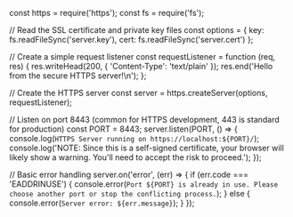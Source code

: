 const https = require('https');
const fs = require('fs');

// Read the SSL certificate and private key files
const options = {
  key: fs.readFileSync('server.key'),
  cert: fs.readFileSync('server.cert')
};

// Create a simple request listener
const requestListener = function (req, res) {
  res.writeHead(200, { 'Content-Type': 'text/plain' });
  res.end('Hello from the secure HTTPS server!\n');
};

// Create the HTTPS server
const server = https.createServer(options, requestListener);

// Listen on port 8443 (common for HTTPS development, 443 is standard for production)
const PORT = 8443;
server.listen(PORT, () => {
  console.log(`HTTPS Server running on https://localhost:${PORT}/`);
  console.log('NOTE: Since this is a self-signed certificate, your browser will likely show a warning. You\'ll need to accept the risk to proceed.');
});

// Basic error handling
server.on('error', (err) => {
  if (err.code === 'EADDRINUSE') {
    console.error(`Port ${PORT} is already in use. Please choose another port or stop the conflicting process.`);
  } else {
    console.error(`Server error: ${err.message}`);
  }
});